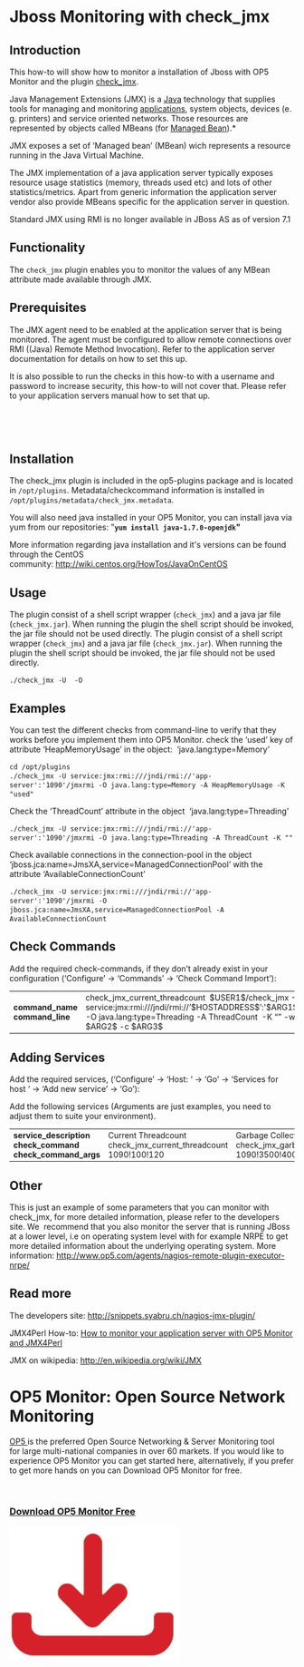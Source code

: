 # Jboss Monitoring with check\_jmx

## Introduction

This how-to will show how to monitor a installation of Jboss with OP5 Monitor and the plugin [check\_jmx](https://kb.op5.com/display/PLUGINS/check_jmx).

Java Management Extensions (JMX) is a [Java](http://en.wikipedia.org/wiki/Java_platform) technology that supplies tools for managing and monitoring [applications](http://en.wikipedia.org/wiki/Application_software), system objects, devices (e. g. printers) and service oriented networks. Those resources are represented by objects called MBeans (for [Managed Bean](http://en.wikipedia.org/wiki/JMX#Managed_Bean)).\*

JMX exposes a set of ‘Managed bean’ (MBean) wich represents a resource running in the Java Virtual Machine.

The JMX implementation of a java application server typically exposes resource usage statistics (memory, threads used etc) and lots of other statistics/metrics. Apart from generic information the application server vendor also provide MBeans specific for the application server in question.
 

Standard JMX using RMI is no longer available in JBoss AS as of version 7.1

## Functionality

The `check_jmx` plugin enables you to monitor the values of any MBean attribute made available through JMX.

## Prerequisites

The JMX agent need to be enabled at the application server that is being monitored. The agent must be configured to allow remote connections over RMI ((Java) Remote Method Invocation). Refer to the application server documentation for details on how to set this up.

It is also possible to run the checks in this how-to with a username and password to increase security, this how-to will not cover that. Please refer to your application servers manual how to set that up.

 

 

## Installation

The check\_jmx plugin is included in the op5-plugins package and is located in `/opt/plugins`. Metadata/checkcommand information is installed in `/opt/plugins/metadata/check_jmx.metadata`.

You will also need java installed in your OP5 Monitor, you can install java via yum from our repositories: "**`yum install java-1.7.0-openjdk`"**

More information regarding java installation and it's versions can be found through the CentOS community: <http://wiki.centos.org/HowTos/JavaOnCentOS>

## Usage

The plugin consist of a shell script wrapper (`check_jmx`) and a java jar file (`check_jmx.jar`). When running the plugin the shell script should be invoked, the jar file should not be used directly. The plugin consist of a shell script wrapper (`check_jmx`) and a java jar file (`check_jmx.jar`). When running the plugin the shell script should be invoked, the jar file should not be used directly.

    ./check_jmx -U  -O

## Examples

You can test the different checks from command-line to verify that they works before you implement them into OP5 Monitor. check the ‘used’ key of attribute ‘HeapMemoryUsage’ in the object:  ‘java.lang:type=Memory’

    cd /opt/plugins
    ./check_jmx -U service:jmx:rmi:///jndi/rmi://'app-server':'1090'/jmxrmi -O java.lang:type=Memory -A HeapMemoryUsage -K "used"

Check the ‘ThreadCount’ attribute in the object  ‘java.lang:type=Threading'

    ./check_jmx -U service:jmx:rmi:///jndi/rmi://'app-server':'1090'/jmxrmi -O java.lang:type=Threading -A ThreadCount -K ""

Check available connections in the connection-pool in the object ‘jboss.jca:name=JmsXA,service=ManagedConnectionPool’ with the attribute ‘AvailableConnectionCount’

    ./check_jmx -U service:jmx:rmi:///jndi/rmi://'app-server':'1090'/jmxrmi -O jboss.jca:name=JmsXA,service=ManagedConnectionPool -A AvailableConnectionCount

## Check Commands

Add the required check-commands, if they don’t already exist in your configuration (‘Configure’ -\> ‘Commands’ -\> ‘Check Command Import’):

<table>
<colgroup>
<col width="50%" />
<col width="50%" />
</colgroup>
<tbody>
<tr class="odd">
<td align="left"><strong>command_name</strong>
<strong>command_line</strong></td>
<td align="left">check_jmx_current_threadcount
 $USER1$/check_jmx -U service:jmx:rmi:///jndi/rmi://’$HOSTADDRESS$’:'$ARG1$’/jmxrmi -O java.lang:type=Threading -A ThreadCount  -K “” -w $ARG2$ -c $ARG3$</td>
</tr>
</tbody>
</table>

## Adding Services

Add the required services, (‘Configure’ -\> ‘Host: ‘ -\> ‘Go’ -\> ‘Services for host ‘ -\> ‘Add new service’ -\> ‘Go’):

Add the following services (Arguments are just examples, you need to adjust them to suite your environment).

<table>
<colgroup>
<col width="33%" />
<col width="33%" />
<col width="33%" />
</colgroup>
<tbody>
<tr class="odd">
<td align="left"><strong>service_description</strong>
<strong>check_command</strong>
<strong>check_command_args</strong></td>
<td align="left">Current Threadcount
check_jmx_current_threadcount
1090!100!120</td>
<td align="left">Garbage Collection Timing
check_jmx_garbage_collection_timing
1090!3500!4000</td>
</tr>
</tbody>
</table>

## Other

This is just an example of some parameters that you can monitor with check\_jmx, for more detailed information, please refer to the developers site. We  recommend that you also monitor the server that is running JBoss at a lower level, i.e on operating system level with for example NRPE to get more detailed information about the underlying operating system. More information: <http://www.op5.com/agents/nagios-remote-plugin-executor-nrpe/>

## Read more

The developers site: <http://snippets.syabru.ch/nagios-jmx-plugin/>

JMX4Perl How-to: [How to monitor your application server with OP5 Monitor and JMX4Perl](How_to_monitor_your_application_server_with_op5_Monitor_and_JMX4Perl) 

JMX on wikipedia: <http://en.wikipedia.org/wiki/JMX>

# OP5 Monitor: Open Source Network Monitoring

[OP5 ](https://www.op5.com/)is the preferred Open Source Networking & Server Monitoring tool for large multi-national companies in over 60 markets. If you would like to experience OP5 Monitor you can get started here, alternatively, if you prefer to get more hands on you can Download OP5 Monitor for free. 

 

### [Download OP5 Monitor Free](https://www.op5.com/download-op5-monitor/)

[![](attachments/688465/16155433.png)](https://www.op5.com/download-op5-monitor/)

 

